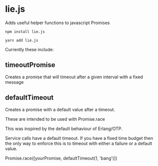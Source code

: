 # lie.js
Adds useful helper functions to javascript Promises
```
npm install lie.js

yarn add lie.js
```

Currently these include:

## timeoutPromise

 Creates a promise that will timeout after a given interval with a fixed message

## defaultTimeout 

Creates a promise with a default value after a timeout.

These are intended to be used with Promise.race

This was inspired by the default behaviour of Erlang/OTP.

Service calls have a default timeout. If you have a fixed time budget then the only way to enforce this is to timeout with either a failure or a default value.

Promise.race([yourPromise, defaultTimeout(1, 'bang')])